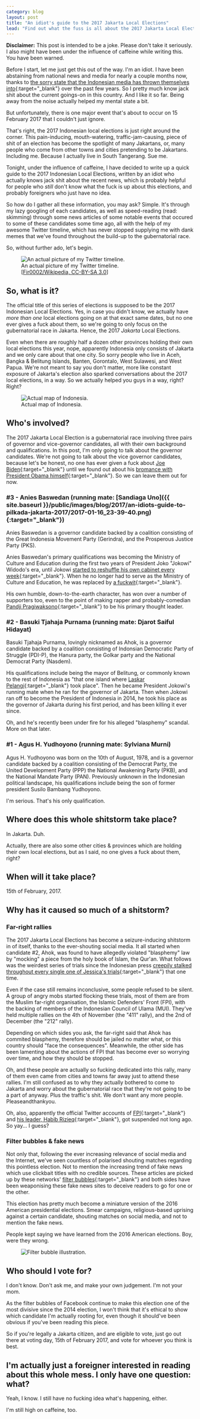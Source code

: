 ```yaml
---
category: blog
layout: post
title: "An idiot's guide to the 2017 Jakarta Local Elections"
lead: "Find out what the fuss is all about the 2017 Jakarta Local Elections, as told by someone who has no idea what the fuss it's all about. I don't know. I'm high on caffeine right now."
---
```


<div class="message">
  <strong>Disclaimer:</strong> This post is intended to be a joke. Please don't take it seriously. I also might have been under the influence of caffeine while writing this. You have been warned.
</div>

Before I start, let me just get this out of the way. I'm an idiot. I have been abstaining from national news and media for nearly a couple months now, thanks to [the sorry state that the Indonesian media has thrown themselves into](https://twitter.com/remotivi/status/796607405077495808){:target="_blank"} over the past few years. So I pretty much know jack shit about the current goings-on in this country. And I like it so far. Being away from the noise actually helped my mental state a bit.

But unfortunately, there is one major event that's about to occur on 15 February 2017 that I couldn't just ignore.

That's right, the 2017 Indonesian local elections is just right around the corner. This pain-inducing, mouth-watering, traffic-jam-causing, piece of shit of an election has become the spotlight of many Jakartans, or, many people who come from other towns and cities pretending to be Jakartans. Including me. Because I actually live in South Tangerang. Sue me.

Tonight, under the influence of caffeine, I have decided to write up a quick guide to the 2017 Indonesian Local Elections, written by an idiot who actually knows jack shit about the recent news, which is probably helpful for people who *still* don't know what the fuck is up about this elections, and probably foreigners who just have no idea.

So how do I gather all these information, you may ask? Simple. It's through my lazy googling of each candidates, as well as speed-reading (read: skimming) through some news articles of some notable events that occured to some of these candidates some time ago, all with the help of my awesome Twitter timeline, which has never stopped supplying me with dank memes that we've found throughout the build-up to the gubernatorial race.

So, without further ado, let's begin.

<figure>
  <img src="{{ site.baseurl }}/public/images/blog/2017/an-idiots-guide-to-pilkada-jakarta-2017/Large_bonfire.jpg" alt="An actual picture of my Twitter timeline.">
  <figcaption>An actual picture of my Twitter timeline.<br>[<a href="https://en.wikipedia.org/wiki/File:Large_bonfire.jpg" target="_blank">Fir0002/Wikipedia, CC-BY-SA 3.0</a>]</figcaption>
</figure>

## So, what is it?

The official title of this series of elections is supposed to be the 2017 Indonesian Local Elections. Yes, in case you didn't know, we actually have *more than one* local elections going on at that exact same dates, but no one ever gives a fuck about them, so we're going to only focus on the gubernatorial race in Jakarta. Hence, the 2017 *Jakarta* Local Elections.

Even when there are roughly half a dozen other provinces holding their own local elections this year, nope, apparently Indonesia only consists of Jakarta and we only care about that one city. So sorry people who live in Aceh, Bangka & Belitung Islands, Banten, Gorontalo, West Sulawesi, and West Papua. We're not meant to say you don't matter, more like constant exposure of Jakarta's election also sparked conversations about the 2017 local elections, in a way. So we actually helped you guys in a way, right? Right?

<figure>
  <img src="{{ site.baseurl }}/public/images/blog/2017/an-idiots-guide-to-pilkada-jakarta-2017/jakarta23.gif" alt="Actual map of Indonesia.">
  <figcaption>Actual map of Indonesia.</figcaption>
</figure>

## Who's involved?

The 2017 Jakarta Local Election is a gubernatorial race involving three pairs of governor and vice-governor candidates, all with their own background and qualifications. In this post, I'm only going to talk about the governor candidates. We're not going to talk about the vice governor candidates, because let's be honest, no one has ever given a fuck about [Joe Biden](https://en.wikipedia.org/wiki/Joe_Biden){:target="_blank"} until we found out about his [bromance with President Obama himself](https://twitter.com/VP/status/761253705341480962){:target="_blank"}. So we can leave them out for now.

### #3 - Anies Baswedan (running mate: [Sandiaga Uno]({{ site.baseurl }}/public/images/blog/2017/an-idiots-guide-to-pilkada-jakarta-2017/2017-01-16_23-39-40.png){:target="_blank"})

Anies Baswedan is a governor candidate backed by a coalition consisting of the Great Indonesia Movement Party (Gerindra), and the Prosperous Justice Party (PKS).

Anies Baswedan's primary qualifications was becoming the Ministry of Culture and Education during the first two years of President Joko "Jokowi" Widodo's era, until Jokowi [started to reshuffle his own cabinet every week](http://regional.kompas.com/read/2016/07/28/09293911/survei.netizen.sambut.positif.sri.mulyani.dan.sedih.anies.baswedan.diganti){:target="_blank"}. When he no longer had to serve as the Ministry of Culture and Education, he was replaced by [a fuckwit](http://nasional.kompas.com/read/2016/08/08/12441701/mendikbud.usul.siswa.bersekolah.seharian.penuh.wapres.kalla.setuju){:target="_blank"}.

His own humble, down-to-the-earth character, has won over a number of supporters too, even to the point of making rapper and probably-comedian [Pandji Pragiwaksono](https://twitter.com/pandji){:target="_blank"} to be his primary thought leader.

### #2 - Basuki Tjahaja Purnama (running mate: Djarot Saiful Hidayat)

Basuki Tjahaja Purnama, lovingly nicknamed as Ahok, is a governor candidate backed by a coalition consisting of Indonsian Democratic Party of Struggle (PDI-P), the Hanura party, the Golkar party and the National Democrat Party (Nasdem).

His qualifications include being the mayor of Belitung, or commonly known to the rest of Indonesia as "that one island where [Laskar Pelangi](https://id.wikipedia.org/wiki/Laskar_Pelangi){:target="_blank"} took place". Then he became President Jokowi's running mate when he ran for the governor of Jakarta. Then when Jokowi ran off to become the President of Indonesia in 2014, he took his place as the governor of Jakarta during his first period, and has been killing it ever since.

Oh, and he's recently been under fire for his alleged "blasphemy" scandal. More on that later.

### #1 - Agus H. Yudhoyono (running mate: Sylviana Murni)

Agus H. Yudhoyono was born on the 10th of August, 1978, and is a governor candidate backed by a coalition consisting of the Democrat Party, the United Development Party (PPP) the National Awakening Party (PKB), and the National Mandate Party (PAN). Previously unknown in the Indonesian political landscape, his qualifications include being the son of former president Susilo Bambang Yudhoyono.

I'm serious. That's his only qualification.

## Where does this whole shitstorm take place?

In Jakarta. Duh.

Actually, there are also some other cities & provinces which are holding their own local elections, but as I said, no one gives a fuck about them, right?

## When will it take place?

15th of February, 2017.

## Why has it caused so much of a shitstorm?

### Far-right rallies

The 2017 Jakarta Local Elections has become a seizure-inducing shitstorm in of itself, thanks to the ever-shouting social media. It all started when candidate #2, Ahok, was found to have allegedly violated "blasphemy" law by "mocking" a piece from the holy book of Islam, the Qur'an. What follows was the weirdest series of trials since the Indonesian press [creepily stalked throughout every single one of Jessica's trials](https://www.youtube.com/watch?v=KUrLK8gpIK0){:target="_blank"} that one time.

Even if the case still remains inconclusive, some people refused to be silent. A group of angry mobs started flocking these trials, most of them are from the Muslim far-right organisation, the Islamic Defenders' Front (FPI), with the backing of members of the Indonesian Council of Ulama (MUI). They've held multiple rallies on the 4th of November (the "411" rally), and the 2nd of December (the "212" rally).

Depending on which sides you ask, the far-right said that Ahok has commited blasphemy, therefore should be jailed no matter what, or this country should "face the consequences". Meanwhile, the other side has been lamenting about the actions of FPI that has become ever so worrying over time, and how they should be stopped.

Oh, and these people are actually so fucking dedicated into this rally, many of them even came from cities and towns far away just to attend these rallies. I'm still confused as to why they actually bothered to come to Jakarta and worry about the gubernatorial race that they're not going to be a part of anyway. Plus the traffic's shit. We don't want any more people. Pleaseandthankyou.

Oh, also, apparently the official Twitter accounts of [FPI](https://twitter.com/DPP_FPI){:target="_blank"} and [his leader, Habib Rizieq](https://twitter.com/syihabrizieq){:target="_blank"}, got suspended not long ago. So yay... I guess?

### Filter bubbles & fake news

Not only that, following the ever increasing relevance of social media and the Internet, we've seen countless of polarised shouting matches regarding this pointless election. Not to mention the increasing trend of fake news which use clickbait titles with no credible sources. These articles are picked up by these networks' [filter bubbles](https://www.youtube.com/watch?v=B8ofWFx525s){:target="_blank"} and both sides have been weaponising these fake news sites to deceive readers to go for one or the other.

This election has pretty much become a miniature version of the 2016 American presidential elections. Smear campaigns, religious-based uprising against a certain candidate, shouting matches on social media, and not to mention the fake news.

People kept saying we have learned from the 2016 American elections. Boy, were they wrong.

<figure>
  <img src="{{ site.baseurl }}/public/images/blog/2017/an-idiots-guide-to-pilkada-jakarta-2017/1402939456108132.jpg" alt="Filter bubble illustration.">
</figure>

## Who should I vote for?

I don't know. Don't ask me, and make your own judgement. I'm not your mom.

As the filter bubbles of Facebook continue to make this election one of the most divisive since the 2014 election, I won't think that it's ethical to show which candidate I'm actually rooting for, even though it should've been obvious if you've been reading this piece.

So if you're legally a Jakarta citizen, and are eligible to vote, just go out there at voting day, 15th of February 2017, and vote for whoever you think is best.

## I'm actually just a foreigner interested in reading about this whole mess. I only have one question: what?

Yeah, I know. I still have no fucking idea what's happening, either.

I'm still high on caffeine, too.
